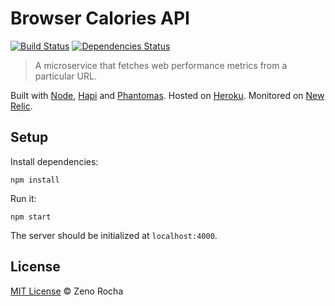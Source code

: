 # Browser Calories API

[![Build Status](http://img.shields.io/travis/zenorocha/browser-calories-api/master.svg?style=flat)](https://travis-ci.org/zenorocha/browser-calories-api)
[![Dependencies Status](http://img.shields.io/david/zenorocha/browser-calories-api.svg?style=flat)](https://david-dm.org/zenorocha/browser-calories-api)

> A microservice that fetches web performance metrics from a particular URL.

Built with [Node](http://nodejs.org/), [Hapi](http://hapijs.com/) and [Phantomas](https://www.npmjs.com/package/phantomas). Hosted on [Heroku](https://heroku.com/). Monitored on [New Relic](https://newrelic.com/).

## Setup

Install dependencies:

```
npm install
```

Run it:

```
npm start
```

The server should be initialized at `localhost:4000`.

## License

[MIT License](http://zenorocha.mit-license.org/) © Zeno Rocha
